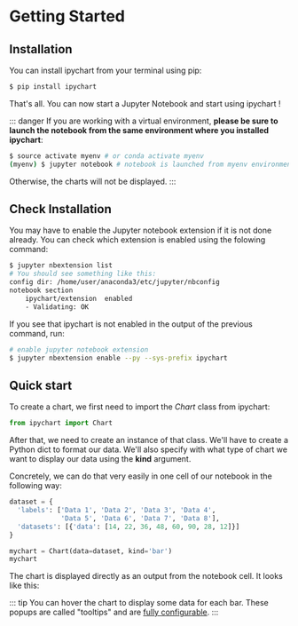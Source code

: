 # Getting Started

## Installation

You can install ipychart from your terminal using pip:

``` bash
$ pip install ipychart
```

That's all. You can now start a Jupyter Notebook and start using ipychart !

::: danger
If you are working with a virtual environment, **please be sure to launch the notebook from the same environment where you installed ipychart**:
```bash
$ source activate myenv # or conda activate myenv
(myenv) $ jupyter notebook # notebook is launched from myenv environment
```
Otherwise, the charts will not be displayed.
:::

## Check Installation

You may have to enable the Jupyter notebook extension if it is not done already. You can check which extension is enabled using the folowing command:

``` bash
$ jupyter nbextension list
# You should see something like this:
config dir: /home/user/anaconda3/etc/jupyter/nbconfig
notebook section
    ipychart/extension  enabled
    - Validating: OK
```

If you see that ipychart is not enabled in the output of the previous command, run:  

``` bash
# enable jupyter notebook extension
$ jupyter nbextension enable --py --sys-prefix ipychart
```

## Quick start

To create a chart, we first need to import the *Chart* class from ipychart:

``` py
from ipychart import Chart
```

After that, we need to create an instance of that class. We'll have to create a Python dict to format our data. We'll also specify with what type of chart we want to display our data using the **kind** argument. 

Concretely, we can do that very easily in one cell of our notebook in the following way:

``` py
dataset = {
  'labels': ['Data 1', 'Data 2', 'Data 3', 'Data 4', 
             'Data 5', 'Data 6', 'Data 7', 'Data 8'],
  'datasets': [{'data': [14, 22, 36, 48, 60, 90, 28, 12]}]
}

mychart = Chart(data=dataset, kind='bar')
mychart
```
The chart is displayed directly as an output from the notebook cell. It looks like this:

<getting-started/>

::: tip
You can hover the chart to display some data for each bar. These popups are called "tooltips" and are [fully configurable]().
:::